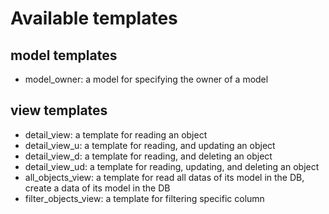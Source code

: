 # Available templates

## model templates

- model_owner: a model for specifying the owner of a model

## view templates

- detail_view: a template for reading an object
- detail_view_u: a template for reading, and updating an object
- detail_view_d: a template for reading, and deleting an object
- detail_view_ud: a template for reading, updating, and deleting an object
- all_objects_view: a template for read all datas of its model in the DB, create a data of its model in the DB
- filter_objects_view: a template for filtering specific column
